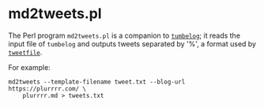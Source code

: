 # md2tweets.pl

The Perl program `md2tweets.pl` is a companion to [`tumbelog`](https://github.com/john-bokma/tumblelog); it reads the input file of `tumbelog` and outputs tweets separated by '%', a format used by [`tweetfile`](https://github.com/john-bokma/tweetfile).

For example:

```
md2tweets --template-filename tweet.txt --blog-url https://plurrrr.com/ \
    plurrrr.md > tweets.txt
```
